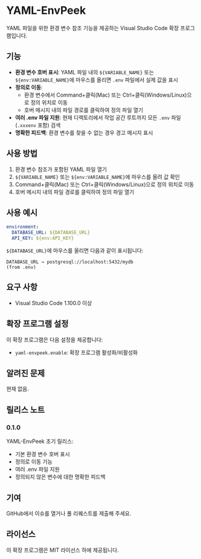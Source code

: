 # YAML-EnvPeek

YAML 파일을 위한 환경 변수 참조 기능을 제공하는 Visual Studio Code 확장 프로그램입니다.

## 기능

- **환경 변수 호버 표시**: YAML 파일 내의 `${VARIABLE_NAME}` 또는 `${env:VARIABLE_NAME}`에 마우스를 올리면 `.env` 파일에서 실제 값을 표시
- **정의로 이동**: 
  - 환경 변수에서 Command+클릭(Mac) 또는 Ctrl+클릭(Windows/Linux)으로 정의 위치로 이동
  - 호버 메시지 내의 파일 경로를 클릭하여 정의 파일 열기
- **여러 .env 파일 지원**: 현재 디렉토리에서 작업 공간 루트까지 모든 `.env` 파일(`.xxxenv` 포함) 검색
- **명확한 피드백**: 환경 변수를 찾을 수 없는 경우 경고 메시지 표시

## 사용 방법

1. 환경 변수 참조가 포함된 YAML 파일 열기
2. `${VARIABLE_NAME}` 또는 `${env:VARIABLE_NAME}`에 마우스를 올려 값 확인
3. Command+클릭(Mac) 또는 Ctrl+클릭(Windows/Linux)으로 정의 위치로 이동
4. 호버 메시지 내의 파일 경로를 클릭하여 정의 파일 열기

## 사용 예시

```yaml
environment:
  DATABASE_URL: ${DATABASE_URL}
  API_KEY: ${env:API_KEY}
```

`${DATABASE_URL}`에 마우스를 올리면 다음과 같이 표시됩니다:
```
DATABASE_URL → postgresql://localhost:5432/mydb
(from .env)
```

## 요구 사항

- Visual Studio Code 1.100.0 이상

## 확장 프로그램 설정

이 확장 프로그램은 다음 설정을 제공합니다:

* `yaml-envpeek.enable`: 확장 프로그램 활성화/비활성화

## 알려진 문제

현재 없음.

## 릴리스 노트

### 0.1.0

YAML-EnvPeek 초기 릴리스:
- 기본 환경 변수 호버 표시
- 정의로 이동 기능
- 여러 .env 파일 지원
- 정의되지 않은 변수에 대한 명확한 피드백

## 기여

GitHub에서 이슈를 열거나 풀 리퀘스트를 제출해 주세요.

## 라이선스

이 확장 프로그램은 MIT 라이선스 하에 제공됩니다. 